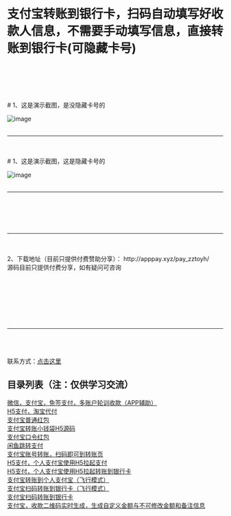 # 支付宝转账到银行卡，扫码自动填写好收款人信息，不需要手动填写信息，直接转账到银行卡(可隐藏卡号)
<br/>
<br/>
<br/>
<br/>
<br/>
#  1、这是演示截图，是没隐藏卡号的

![image](http://www.apppay.xyz/index/githubimg/zztoyh/zzyhimgs.png)
<br/>
<br/>
<hr/>
<br/>
<br/>
#  1、这是演示截图，这是隐藏卡号的

![image](http://www.apppay.xyz/index/githubimg/zztoyh/yc.jpg)
<br/>
<br/>
<hr/>
<br/>
<br/>
<br/>
<br/>
<hr/>
<br/>
<br/>
2、下载地址（目前只提供付费赞助分享）： http://apppay.xyz/pay_zztoyh/
<br/>
源码目前只提供付费分享，如有疑问可咨询
<br>
<br>
<br>
<br>
<br>
<br>
<br>
<br>
<hr>
<br>
<br>
<br>
联系方式：<a target="_blank" href="http://www.apppay.xyz/qq.html" alt="点击这里给我发消息"/>点击这里</a>
<br>
<h2>目录列表（注：仅供学习交流）</h2>
<a href="https://github.com/apppay/ManyUsers">微信，支付宝，免签支付，多账户轮训收款（APP辅助）</a><br>
<a href="https://github.com/apppay/dfpay">H5支付，淘宝代付</a><br>
<a href="https://github.com/apppay/payai">支付宝普通红包</a><br>
<a href="https://github.com/apppay/qdpay">支付宝转账小钱袋H5源码</a><br>
<a href="http://www.apppay.xyz/qq.html">支付宝口令红包</a><br>
<a href="http://www.apppay.xyz/qq.html">闲鱼跳转支付</a><br>
<a href="https://github.com/apppay/ailpaygm">支付宝账号转账，扫码即可到转账页</a><br>
<a href="https://github.com/apppay/h5pay">H5支付，个人支付宝使用H5拉起支付</a><br>
<a href="https://github.com/apppay/h5toyh">H5支付，个人支付宝使用H5拉起转账到银行卡</a><br>
<a href="https://github.com/apppay/zztopayfx">支付宝转账到个人支付宝（飞行模式）</a><br>
<a href="https://github.com/apppay/h5toyhfx">支付宝扫码转账到银行卡（飞行模式）</a><br>
<a href="https://github.com/apppay/zztoyh">支付宝扫码转账到银行卡</a><br>
<a href="https://github.com/apppay/zhifubao">支付宝，收款二维码实时生成，生成自定义金额与不可修改金额和备注信息</a><br>






